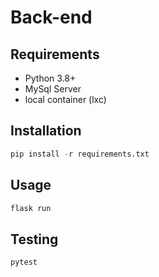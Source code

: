 # Back-end

## Requirements

- Python 3.8+
- MySql Server
- local container (lxc)

## Installation

```python
pip install -r requirements.txt
```

## Usage

```python
flask run
```

## Testing

```python
pytest
```
